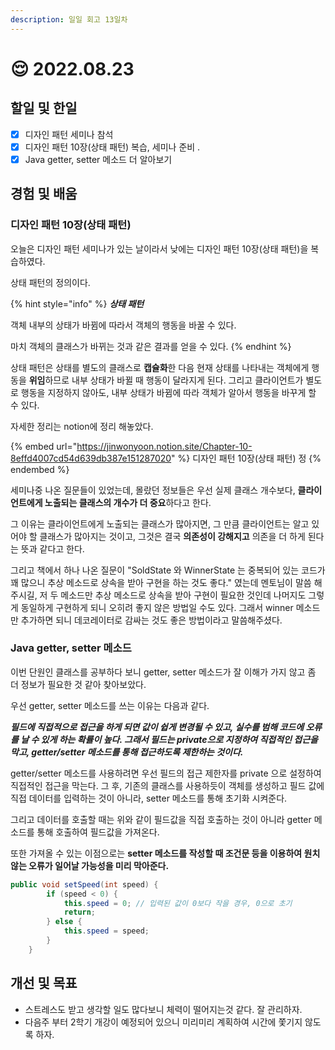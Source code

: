 ```yaml
---
description: 일일 회고 13일차
---
```


# 😌 2022.08.23

## 할일 및 한일

* [x] 디자인 패턴 세미나 참석
* [x] 디자인 패턴 10장(상태 패턴) 복습, 세미나 준비 .
* [x] Java getter, setter 메소드 더 알아보기

## 경험 및 배움

### 디자인 패턴 10장(상태 패턴)

오늘은 디자인 패턴 세미나가 있는 날이라서 낮에는 디자인 패턴 10장(상태 패턴)을 복습하였다.

상태 패턴의 정의이다.

{% hint style="info" %}
_**상태 패턴**_

객체 내부의 상태가 바뀜에 따라서 객체의 행동을 바꿀 수 있다.

마치 객체의 클래스가 바뀌는 것과 같은 결과를 얻을 수 있다.
{% endhint %}

상태 패턴은 상태를 별도의 클래스로 **캡슐화**한 다음 현재 상태를 나타내는 객체에게 행동을 **위임**하므로 내부 상태가 바뀔 때 행동이 달라지게 된다. 그리고 클라이언트가 별도로 행동을 지정하지 않아도, 내부 상태가 바뀜에 따라 객체가 알아서 행동을 바꾸게 할 수 있다.

자세한 정리는 notion에 정리 해놓았다.

{% embed url="https://jinwonyoon.notion.site/Chapter-10-8effd4007cd54d639db387e151287020" %}
디자인 패턴 10장(상태 패턴) 정
{% endembed %}

세미나중 나온 질문들이 있었는데, 몰랐던 정보들은 우선 실제 클래스 개수보다, **클라이언트에게 노출되는 클래스의 개수가 더 중요**하다고 한다.

그 이유는 클라이언트에게 노출되는 클래스가 많아지면, 그 만큼 클라이언트는 알고 있어야 할 클래스가 많아지는 것이고, 그것은 결국 **의존성이 강해지고** 의존을 더 하게 된다는 뜻과 같다고 한다.

그리고 책에서 하나 나온 질문이 "SoldState 와 WinnerState 는 중복되어 있는 코드가 꽤 많으니 추상 메소드로 상속을 받아 구현을 하는 것도 좋다." 였는데 멘토님이 말씀 해주시길, 저 두 메소드만 추상 메소드로 상속을 받아 구현이 필요한 것인데 나머지도 그렇게 동일하게 구현하게 되니 오히려 좋지 않은 방법일 수도 있다. 그래서 winner 메소드만 추가하면 되니 데코레이터로 감싸는 것도 좋은 방법이라고 말씀해주셨다.

### Java getter, setter 메소드

이번 단원인 클래스를 공부하다 보니 getter, setter 메소드가 잘 이해가 가지 않고 좀 더 정보가 필요한 것 같아 찾아보았다.

우선 getter, setter 메소드를 쓰는 이유는 다음과 같다.

_**필드에 직접적으로 접근을 하게 되면 값이 쉽게 변경될 수 있고, 실수를 범해 코드에 오류를 날 수 있게 하는 확률이 높다. 그래서 필드는 private으로 지정하여 직접적인 접근을 막고, getter/setter 메소드를 통해 접근하도록 제한하는 것이다.**_

getter/setter 메소드를 사용하려면 우선  필드의 접근 제한자를 private 으로 설정하여 직접적인 접근을 막는다. 그 후, 기존의 클래스를 사용하듯이 객체를 생성하고 필드 값에 직접 데이터를 입력하는 것이 아니라, setter 메소드를 통해 초기화 시켜준다.

그리고 데이터를 호출할 때는 위와 같이 필드값을 직접 호출하는 것이 아니라 getter 메소드를 통해 호출하여 필드값을 가져온다.

또한 가져올 수 있는 이점으로는 **setter 메소드를 작성할 때 조건문 등을 이용하여 원치 않는 오류가 일어날 가능성을 미리 막아준다.**

```java
public void setSpeed(int speed) {
        if (speed < 0) {
            this.speed = 0; // 입력된 값이 0보다 작을 경우, 0으로 초기
            return;
        } else {
            this.speed = speed;
        }
    }
```

## 개선 및 목표

* 스트레스도 받고 생각할 일도 많다보니 체력이 떨어지는것 같다. 잘 관리하자.
* 다음주 부터 2학기 개강이 예정되어 있으니 미리미리 계획하여 시간에 쫓기지 않도록 하자.
